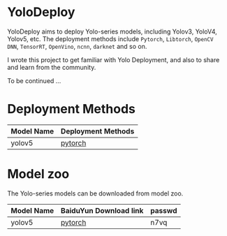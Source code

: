# YoloDeploy

YoloDeploy aims to deploy Yolo-series models, including
Yolov3, YoloV4, Yolov5, etc.
The deployment methods include `Pytorch`, `Libtorch`, `OpenCV DNN`, 
`TensorRT`, `OpenVino`, `ncnn`, `darknet` and so on.

I wrote this project to get familiar with Yolo Deployment,
and also to share and learn from the community.

To be continued ...

# Deployment Methods
|Model Name|Deployment Methods|
|---|---|
|yolov5|[pytorch](https://github.com/xgyyao/YoloDeploy/tree/main/yolov5/pytorch)|

# Model zoo
The Yolo-series models can be downloaded from model zoo.

|Model Name|BaiduYun Download link|passwd|
|---|---|---|
|yolov5|[pytorch](https://pan.baidu.com/s/1_d8AePuD65D5-tDhmSVn0Q)|n7vq|